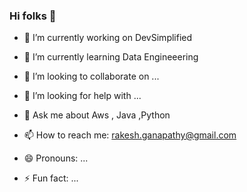 ### Hi folks 👋




- 🔭 I’m currently working on DevSimplified
- 🌱 I’m currently learning Data Engineeering 
- 👯 I’m looking to collaborate on ...
- 🤔 I’m looking for help with ...
- 💬 Ask me about Aws , Java ,Python

- 📫 How to reach me: rakesh.ganapathy@gmail.com
- 😄 Pronouns: ...
- ⚡ Fun fact: ...


